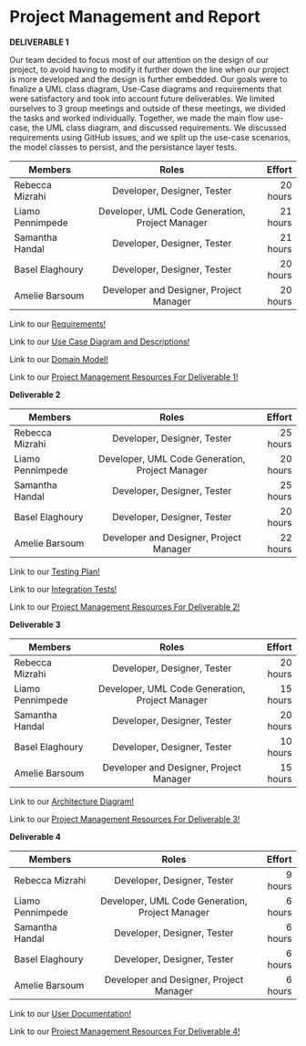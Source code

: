 # Project Management and Report


**DELIVERABLE 1**

Our team decided to focus most of our attention on the design of our project, to avoid having to modify it further down the line when our project is more developed and the design is further embedded. Our goals were to finalize a UML class diagram, Use-Case diagrams and requirements that were satisfactory and took into account future deliverables. We limited ourselves to 3 group meetings and outside of these meetings, we divided the tasks and worked individually. Together, we made the main flow use-case, the UML class diagram, and discussed requirements. We discussed requirements using GitHub issues, and we split up the use-case scenarios, the model classes to persist, and the persistance layer tests. 


| Members            | Roles                   | Effort       |
| ------------------ |:-----------------------:| ------------:|
| Rebecca Mizrahi    | Developer, Designer, Tester  | 20 hours     |
| Liamo Pennimpede   | Developer, UML Code Generation, Project Manager  | 21 hours     |
| Samantha Handal    | Developer, Designer, Tester  | 21 hours     |
| Basel Elaghoury    | Developer, Designer, Tester  | 20 hours     |
| Amelie Barsoum     | Developer and Designer, Project Manager  | 20 hours     |


Link to our [Requirements!](https://github.com/McGill-ECSE321-Fall2021/project-group-07/wiki/Requirements)


Link to our [Use Case Diagram and Descriptions!](https://github.com/McGill-ECSE321-Fall2021/project-group-07/wiki/Use-Case-Page)

Link to our [Domain Model!](https://github.com/McGill-ECSE321-Fall2021/project-group-07/wiki/Domain-Model)

Link to our [Project Management Resources For Deliverable 1!](https://github.com/McGill-ECSE321-Fall2021/project-group-07/wiki/Meeting-Minutes-and-Success-Spectrum)

**Deliverable 2**

| Members            | Roles                   | Effort       |
| ------------------ |:-----------------------:| ------------:|
| Rebecca Mizrahi    | Developer, Designer, Tester  | 25 hours     |
| Liamo Pennimpede   | Developer, UML Code Generation, Project Manager  | 20 hours     |
| Samantha Handal    | Developer, Designer, Tester  | 25 hours     |
| Basel Elaghoury    | Developer, Designer, Tester  | 20 hours     |
| Amelie Barsoum     | Developer and Designer, Project Manager  | 22 hours     |

Link to our [Testing Plan!](https://github.com/McGill-ECSE321-Fall2021/project-group-07/wiki/General-Test-Plan-Outline)

Link to our [Integration Tests!](https://github.com/McGill-ECSE321-Fall2021/project-group-07/wiki/Integration-Tests)

Link to our [Project Management Resources For Deliverable 2!](https://github.com/McGill-ECSE321-Fall2021/project-group-07/wiki/Meeting-Minutes-and-Success-Spectrum)

**Deliverable 3**

| Members            | Roles                   | Effort       |
| ------------------ |:-----------------------:| ------------:|
| Rebecca Mizrahi    | Developer, Designer, Tester  |  20 hours     |
| Liamo Pennimpede   | Developer, UML Code Generation, Project Manager  | 15 hours     |
| Samantha Handal    | Developer, Designer, Tester  | 20 hours     |
| Basel Elaghoury    | Developer, Designer, Tester  | 10 hours     |
| Amelie Barsoum     | Developer and Designer, Project Manager  | 15 hours     |

Link to our [Architecture Diagram!](https://github.com/McGill-ECSE321-Fall2021/project-group-07/wiki/Architecture-Model)

Link to our [Project Management Resources For Deliverable 3!](https://github.com/McGill-ECSE321-Fall2021/project-group-07/wiki/Meeting-Minutes-and-Success-Spectrum)

**Deliverable 4**

| Members            | Roles                   | Effort       |
| ------------------ |:-----------------------:| ------------:|
| Rebecca Mizrahi    | Developer, Designer, Tester  |  9 hours     |
| Liamo Pennimpede   | Developer, UML Code Generation, Project Manager  | 6 hours     |
| Samantha Handal    | Developer, Designer, Tester  | 6 hours     |
| Basel Elaghoury    | Developer, Designer, Tester  | 6 hours     |
| Amelie Barsoum     | Developer and Designer, Project Manager  | 6 hours     |

Link to our [User Documentation!](https://github.com/McGill-ECSE321-Fall2021/project-group-07/wiki/User-Documentation)

Link to our [Project Management Resources For Deliverable 4!](https://github.com/McGill-ECSE321-Fall2021/project-group-07/wiki/Meeting-Minutes-and-Success-Spectrum)
